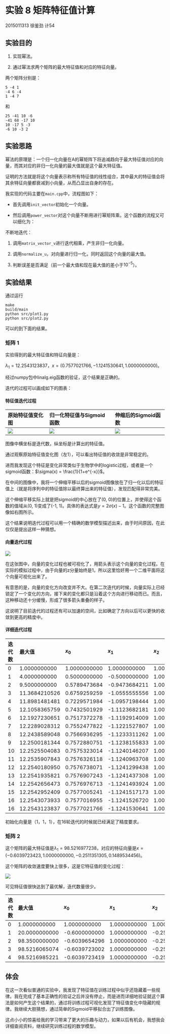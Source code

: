 # 实验 8 矩阵特征值计算

2015011313 徐鉴劲 计54

## 实验目的

1. 实现幂法。

2. 通过幂法求两个矩阵的最大特征值和对应的特征向量。

两个矩阵分别是：

```
5 -4 1
-4 6 -4
1 -4 7
```

和

```
25 -41 10 -6
-41 68 -17 10
10 -17 5 -3
-6 10 -3 2
```

## 实验思路

幂法的原理是：一个归一化向量在A的幂矩阵下将追减趋向于最大特征值对应的向量，而其对应的非归一化向量的最大值就是这个最大特征值。

证明的方法就是将这个向量表示称所有特征值的线性组合，其中最大的特征值会将其余特征向量都衰减到小向量，从而凸显出自身的存在。

我实现的代码主要在`main.cpp`中，流程图如下：

- 首先调用`init_vector`初始化一个向量。

- 然后调用`power_vector`对这个向量不断用进行幂矩阵乘。这个函数的流程又可以细化为：

不断地迭代：

1. 调用`matrix_vector_v`进行迭代相乘，产生非归一化向量。

2. 调用`normalize_u`，对向量进行归一化，同时返回这个向量的最大值。

3. 判断误差是否满足（前一个最大值和现在最大值的差小于$10^{-5}$）。

## 实验结果

通过运行

```
make
build/main
python src/plot1.py
python src/plot2.py
```

可以的到下面的结果。

### 矩阵 1

实验得到的最大特征值和特征向量是：

$\lambda_1 = 12.2543123837$，$x = (0.7577021766,-1.1241530641,1.0000000000)$。

经过numpy包中linalg.eig函数的验证，这个结果是正确的。

迭代的过程可以画成如下的图表：

#### 特征值迭代过程

|原始特征值变化图|归一化特征值与Sigmoid函数|伸缩后的Sigmoid函数|
|:--|:--|:--|
|![](fig/maxi_v_1.png)|![](fig/maxi_d_1.png)|![](fig/sigmoid.png)|

图像中横坐标是迭代数，纵坐标是计算出的特征值。

通过观察原始特征值变化图（左1），可以看出特征值的收敛是非常稳定的。

进而我发现这个特征是变化非常类似于生物学中的logistic过程，或者是一个sigmoid函数：$\sigma(x) = \frac{1}{1+e^{-x}}$。

在中间的图像中，我将一个伸缩平移以后的sigmoid图像放在了归一化以后的特征值上（就是将序列中的特征值除以最终算出来的特征值），发现匹配得非常完美。

这个伸缩平移实际上就是把sigmoid的中心放在了(0, 0)的位置上，并使得这个函数的值域从(0, 1)变成了(-1, 1)。具体的表达式是$y = 2\sigma(x) - 1$。这个函数的完整图像如右图所示。

这个结果说明迭代过程可以用一个精确的数学模型描述出来，由于时间原因，在此仅仅是提出这样一种猜想。

#### 向量迭代过程

![](fig/v_1.png)

在这张图中，向量的变化过程也被可视化了，用箭头表示这个向量的变化过程。在实际的模拟过程中，由于向量的z分量始终是1，所以这里恰好用一个二维平面将这个向量可视化出来了。

有意思的是，向量的变化方向改变并不大。在第二次迭代的时候，向量实际上已经锁定了一个变化的方向，接下来的变化都只是沿着这个方向进行移动而已。而且，这种移动还十分缓慢，形成了很多箭头重叠的样子。

这说明了目前迭代的过程还有可以加速的空间，比如确定了方向以后可以更快的收敛到更高的精度中。

#### 详细迭代过程

|迭代数|最大值|$x_0$|$x_1$|$x_2$|
|:--|:--|:--|:--|:--|
| 0 | 1.0000000000   |1.0000000000   |1.0000000000   |1.0000000000   |
| 1 | 4.0000000000   |0.5000000000   |-0.5000000000  |1.0000000000   |
| 2 | 9.5000000000   |0.5789473684   |-0.9473684211  |1.0000000000   |
| 3 | 11.3684210526  |0.6759259259   |-1.0555555556  |1.0000000000   |
| 4 | 11.8981481481  |0.7229571984   |-1.0957198444  |1.0000000000   |
| 5 | 12.1058365759  |0.7432501929   |-1.1123682181  |1.0000000000   |
| 6 | 12.1927230651  |0.7517372278   |-1.1192914009  |1.0000000000   |
| 7 | 12.2289028312  |0.7552477822   |-1.1221527807  |1.0000000000   |
| 8 | 12.2438589048  |0.7566936295   |-1.1233311262  |1.0000000000   |
| 9 | 12.2500181344  |0.7572880751   |-1.1238155833  |1.0000000000   |
| 10        | 12.2525504083  |0.7575323014   |-1.1240146207  |1.0000000000   |
| 11        | 12.2535907843  |0.7576326118   |-1.1240963708  |1.0000000000   |
| 12        | 12.2540180950  |0.7576738071   |-1.1241299438  |1.0000000000   |
| 13        | 12.2541935821  |0.7576907243   |-1.1241437308  |1.0000000000   |
| 14        | 12.2542656473  |0.7576976713   |-1.1241493924  |1.0000000000   |
| 15        | 12.2542952409  |0.7577005241   |-1.1241517173  |1.0000000000   |
| 16        | 12.2543073933  |0.7577016955   |-1.1241526720  |1.0000000000   |
| 16        | 12.2543123837  |0.7577021766   |-1.1241530641  |1.0000000000   |

初始化向量是（1，1，1），在16轮迭代的时候就已经满足了精度要求。

### 矩阵 2

这个矩阵的最大特征值是$\lambda_1 = 98.5216977238$，对应的特征向量是$x =(-0.6039723423, 1.0000000000, -0.2511351305, 0.1489534456)$。 

这个矩阵的收敛速度要快上很多，这是它特征值的变化过程：

![](fig/maxi_v_2.png)

可见特征值很快达到了最优解，迭代数量很少。

|迭代数|最大值|$x_0$|$x_1$|$x_2$|$x_3$|
|:--|:--|:--|:--|:--|:--|
| 0 | 1.0000000000   |1.0000000000   |1.0000000000   |1.0000000000   |1.0000000000   |
| 1 | 20.0000000000  |-0.6000000000  |1.0000000000   |-0.2500000000  |0.1500000000   |
| 2 | 98.3500000000  |-0.6039654296  |1.0000000000   |-0.2511438739  |0.1489578038   |
| 3 | 98.5216065074  |-0.6039723002  |1.0000000000   |-0.2511352378  |0.1489535172   |
| 4 | 98.5216985221  |-0.6039723419  |1.0000000000   |-0.2511351318  |0.1489534465   |

## 体会

在这一次看似普通的实验中，我发现了特征值在训练过程中似乎还隐藏着一些规律。我在完成了基本正确性的验证之后并没有停止，而是进而详细地验证就这个算法是如何产生这个结果的，通过将训练过程可视化发现了特征值变化中隐藏的规律。我继续大胆猜想，通过简单的Sigmoid平移拟合出了训练图像。

这点小小的惊喜给我的学习带来了更大的乐趣与动力，如果以后有机会，我想我会详细查阅资料，继续研究训练过程的数学模型。